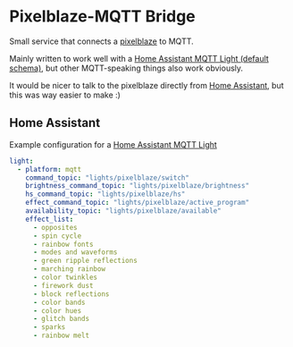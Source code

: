 # Pixelblaze-MQTT Bridge

Small service that connects a [pixelblaze](https://www.bhencke.com/pixelblaze) to MQTT.

Mainly written to work well with a [Home Assistant MQTT Light (default schema)](https://www.home-assistant.io/integrations/light.mqtt/#default-schema), but other MQTT-speaking things also work obviously.

It would be nicer to talk to the pixelblaze directly from [Home Assistant](https://www.home-assistant.io/), but this was way easier to make :)

## Home Assistant
Example configuration for a [Home Assistant MQTT Light](https://www.home-assistant.io/integrations/light.mqtt/)

```yaml
light:
  - platform: mqtt
    command_topic: "lights/pixelblaze/switch"
    brightness_command_topic: "lights/pixelblaze/brightness"
    hs_command_topic: "lights/pixelblaze/hs"
    effect_command_topic: "lights/pixelblaze/active_program"
    availability_topic: "lights/pixelblaze/available"
    effect_list:
      - opposites
      - spin cycle
      - rainbow fonts
      - modes and waveforms
      - green ripple reflections
      - marching rainbow
      - color twinkles
      - firework dust
      - block reflections
      - color bands
      - color hues
      - glitch bands
      - sparks
      - rainbow melt
```